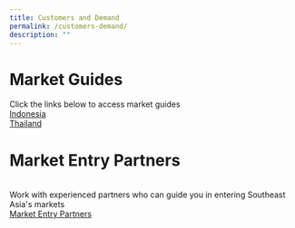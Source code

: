 ```yaml
---
title: Customers and Demand
permalink: /customers-demand/
description: ""
---
```

# Market Guides
Click the links below to access market guides 
<br>
[Indonesia](https://www.enterprisesg.gov.sg/overseas-markets/asia-pacific/indonesia/doing-business-in-indonesia/market-guide)
<br>
[Thailand](https://www.enterprisesg.gov.sg/overseas-markets/asia-pacific/thailand/doing-business-in-thailand/market-guide)

# Market Entry Partners
<br>Work with experienced partners who can guide you in entering Southeast Asia's markets
<br>[Market Entry Partners](https://www.edb.gov.sg/connections-concierge/service-providers.html?tab=general-service-providers&servicecategory=marketentryadvisory)
